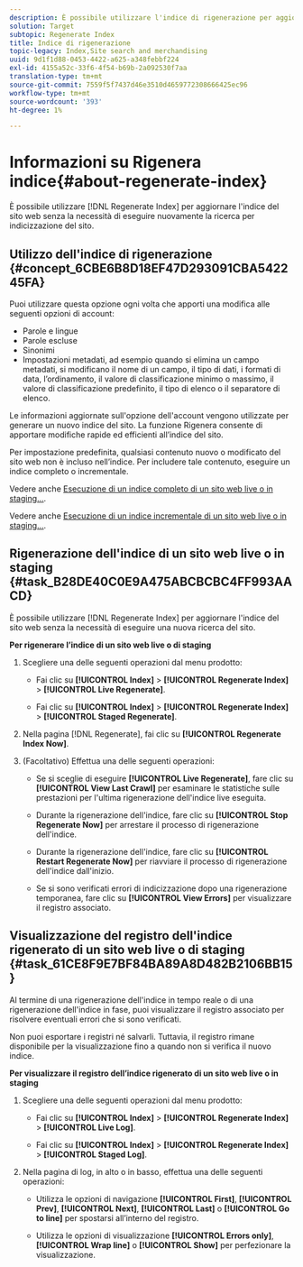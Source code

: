 ```yaml
---
description: È possibile utilizzare l'indice di rigenerazione per aggiornare l'indice del sito web senza la necessità di eseguire nuovamente la ricerca per indicizzazione del sito.
solution: Target
subtopic: Regenerate Index
title: Indice di rigenerazione
topic-legacy: Index,Site search and merchandising
uuid: 9d1f1d88-0453-4422-a625-a348febbf224
exl-id: 4155a52c-33f6-4f54-b69b-2a092530f7aa
translation-type: tm+mt
source-git-commit: 7559f5f7437d46e3510d4659772308666425ec96
workflow-type: tm+mt
source-wordcount: '393'
ht-degree: 1%

---
```


# Informazioni su Rigenera indice{#about-regenerate-index}

È possibile utilizzare [!DNL Regenerate Index] per aggiornare l&#39;indice del sito web senza la necessità di eseguire nuovamente la ricerca per indicizzazione del sito.

## Utilizzo dell&#39;indice di rigenerazione {#concept_6CBE6B8D18EF47D293091CBA542245FA}

Puoi utilizzare questa opzione ogni volta che apporti una modifica alle seguenti opzioni di account:

* Parole e lingue
* Parole escluse
* Sinonimi
* Impostazioni metadati, ad esempio quando si elimina un campo metadati, si modificano il nome di un campo, il tipo di dati, i formati di data, l’ordinamento, il valore di classificazione minimo o massimo, il valore di classificazione predefinito, il tipo di elenco o il separatore di elenco.

Le informazioni aggiornate sull&#39;opzione dell&#39;account vengono utilizzate per generare un nuovo indice del sito. La funzione Rigenera consente di apportare modifiche rapide ed efficienti all’indice del sito.

Per impostazione predefinita, qualsiasi contenuto nuovo o modificato del sito web non è incluso nell’indice. Per includere tale contenuto, eseguire un indice completo o incrementale.

Vedere anche [Esecuzione di un indice completo di un sito web live o in staging...](../c-about-index-menu/c-about-full-index.md#task_F7FE04D8A1654A7787FCCA31B45EB42D).

Vedere anche [Esecuzione di un indice incrementale di un sito web live o in staging...](../c-about-index-menu/c-about-incremental-index.md#task_9BFB6157F3884B2FAECB7E0E9CA318CB).

## Rigenerazione dell&#39;indice di un sito web live o in staging {#task_B28DE40C0E9A475ABCBCBC4FF993AACD}

È possibile utilizzare [!DNL Regenerate Index] per aggiornare l&#39;indice del sito web senza la necessità di eseguire una nuova ricerca del sito.

**Per rigenerare l’indice di un sito web live o di staging**

1. Scegliere una delle seguenti operazioni dal menu prodotto:

   * Fai clic su **[!UICONTROL Index]** > **[!UICONTROL Regenerate Index]** > **[!UICONTROL Live Regenerate]**.

   * Fai clic su **[!UICONTROL Index]** > **[!UICONTROL Regenerate Index]** > **[!UICONTROL Staged Regenerate]**.

1. Nella pagina [!DNL Regenerate], fai clic su **[!UICONTROL Regenerate Index Now]**.
1. (Facoltativo) Effettua una delle seguenti operazioni:

   * Se si sceglie di eseguire **[!UICONTROL Live Regenerate]**, fare clic su **[!UICONTROL View Last Crawl]** per esaminare le statistiche sulle prestazioni per l&#39;ultima rigenerazione dell&#39;indice live eseguita.

   * Durante la rigenerazione dell&#39;indice, fare clic su **[!UICONTROL Stop Regenerate Now]** per arrestare il processo di rigenerazione dell&#39;indice.
   * Durante la rigenerazione dell&#39;indice, fare clic su **[!UICONTROL Restart Regenerate Now]** per riavviare il processo di rigenerazione dell&#39;indice dall&#39;inizio.
   * Se si sono verificati errori di indicizzazione dopo una rigenerazione temporanea, fare clic su **[!UICONTROL View Errors]** per visualizzare il registro associato.

## Visualizzazione del registro dell&#39;indice rigenerato di un sito web live o di staging {#task_61CE8F9E7BF84BA89A8D482B2106BB15}

Al termine di una rigenerazione dell&#39;indice in tempo reale o di una rigenerazione dell&#39;indice in fase, puoi visualizzare il registro associato per risolvere eventuali errori che si sono verificati.

Non puoi esportare i registri né salvarli. Tuttavia, il registro rimane disponibile per la visualizzazione fino a quando non si verifica il nuovo indice.

**Per visualizzare il registro dell’indice rigenerato di un sito web live o in staging**

1. Scegliere una delle seguenti operazioni dal menu prodotto:

   * Fai clic su **[!UICONTROL Index]** > **[!UICONTROL Regenerate Index]** > **[!UICONTROL Live Log]**.

   * Fai clic su **[!UICONTROL Index]** > **[!UICONTROL Regenerate Index]** > **[!UICONTROL Staged Log]**.

1. Nella pagina di log, in alto o in basso, effettua una delle seguenti operazioni:

   * Utilizza le opzioni di navigazione **[!UICONTROL First]**, **[!UICONTROL Prev]**, **[!UICONTROL Next]**, **[!UICONTROL Last]** o **[!UICONTROL Go to line]** per spostarsi all’interno del registro.

   * Utilizza le opzioni di visualizzazione **[!UICONTROL Errors only]**, **[!UICONTROL Wrap line]** o **[!UICONTROL Show]** per perfezionare la visualizzazione.
